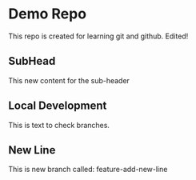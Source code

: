 # Demo Repo

This repo is created for learning git and github.
Edited!

## SubHead

This new content for the sub-header

## Local Development

This is text to check branches.

## New Line

This is new branch called: feature-add-new-line

